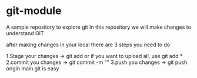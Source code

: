 # git-module

A sample repository to explore git
In this repository we will make changes to understand GIT

after making changes in your local
there are 3 steps you need to do

1.Stage your changes -> git add<file name> or if you want to upload all, use git add \*
2.commit you changes -> git commit -m "<Your messege>"
3.push you changes -> git push origin main<branchname>
git is easy
